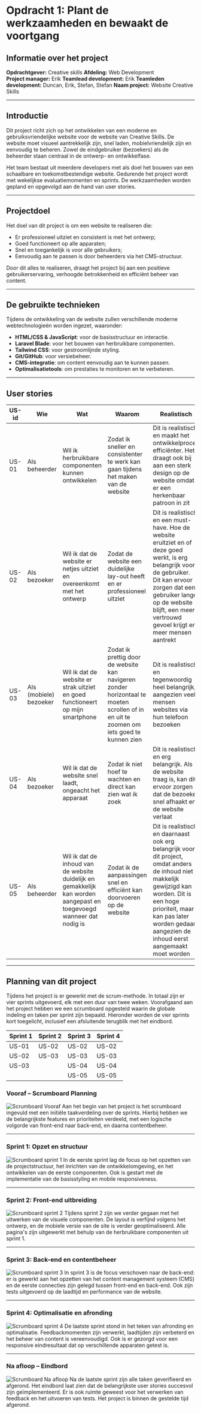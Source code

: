 # Opdracht 1: Plant de werkzaamheden en bewaakt de voortgang

## **Informatie over het project**

**Opdrachtgever:** Creative skills
**Afdeling:** Web Development  
**Project manager:** Erik
**Teamlead development:** Erik
**Teamleden development:** Duncan, Erik, Stefan, Stefan
**Naam project:** Website Creative Skills

---

## **Introductie**
Dit project richt zich op het ontwikkelen van een moderne en gebruiksvriendelijke website voor de website van Creative Skills. De website moet visueel aantrekkelijk zijn, snel laden, mobielvriendelijk zijn en eenvoudig te beheren. Zowel de eindgebruiker (bezoekers) als de beheerder staan centraal in de ontwerp- en ontwikkelfase.

Het team bestaat uit meerdere developers met als doel het bouwen van een schaalbare en toekomstbestendige website. Gedurende het project wordt met wekelijkse evaluatiemomenten en sprints. De werkzaamheden worden gepland en opgevolgd aan de hand van user stories.

---

## **Projectdoel**
Het doel van dit project is om een website te realiseren die:
- Er professioneel uitziet en consistent is met het ontwerp;
- Goed functioneert op alle apparaten;
- Snel en toegankelijk is voor alle gebruikers;
- Eenvoudig aan te passen is door beheerders via het CMS-structuur.

Door dit alles te realiseren, draagt het project bij aan een positieve gebruikerservaring, verhoogde betrokkenheid en efficiënt beheer van content.

---

## **De gebruikte technieken**
Tijdens de ontwikkeling van de website zullen verschillende moderne webtechnologieën worden ingezet, waaronder:

- **HTML/CSS & JavaScript**: voor de basisstructuur en interactie.
- **Laravel Blade**: voor het bouwen van herbruikbare componenten.
- **Tailwind CSS**: voor gestroomlijnde styling.
- **Git/GitHub**: voor versiebeheer.
- **CMS-integratie**: om content eenvoudig aan te kunnen passen.
- **Optimalisatietools**: om prestaties te monitoren en te verbeteren.

---

## **User stories**
| US-id | Wie | Wat | Waarom | Realistisch | Tijdsindicatie | Prioriteit |
|-------|-----|-----|--------|-------------|----------------|------------|
| US-01 | Als beheerder | Wil ik herbruikbare componenten kunnen ontwikkelen | Zodat ik sneller en consistenter te werk kan gaan tijdens het maken van de website | Dit is realistisch en maakt het ontwikkelproces efficiënter. Het draagt ook bij aan een sterk design op de website omdat er een herkenbaar patroon in zit | Week 1-2 (Tijdens het begin van de front-end defelopment) | Gemiddeld |
| US-02 | Als bezoeker | Wil ik dat de website er netjes uitziet en overeenkomt met het ontwerp | Zodat de website een duidelijke lay-out heeft en er professioneel uitziet | Dit is realistisch en een must-have. Hoe de website eruitziet en of deze goed werkt, is erg belangrijk voor de gebruiker. Dit kan ervoor zorgen dat een gebruiker langer op de website blijft, een meer vertrouwd gevoel krijgt en meer mensen aantrekt | week 1–8 (Gedurende het hele project) | Hoog |
| US-03 | Als (mobiele) bezoeker | Wil ik dat de website er strak uitziet en goed functioneert op mijn smartphone | Zodat ik prettig door de website kan navigeren zonder horizontaal te moeten scrollen of in en uit te zoomen om iets goed te kunnen zien | Dit is realistisch en tegenwoordig heel belangrijk, aangezien veel mensen websites via hun telefoon bezoeken | week 1–8 (Gedurende het hele project) | Hoog |
| US-04 | Als bezoeker | Wil ik dat de website snel laadt, ongeacht het apparaat | Zodat ik niet hoef te wachten en direct kan zien wat ik zoek | Dit is realistisch en erg belangrijk. Als de website traag is, kan dit ervoor zorgen dat de bezoeker snel afhaakt en de website verlaat | Week 5–8 (tijdens de back-end ontwikkeling) | Gemiddeld |
| US-05 | Als beheerder | Wil ik dat de inhoud van de website duidelijk en gemakkelijk kan worden aangepast en toegevoegd wanneer dat nodig is | Zodat ik de aanpassingen snel en efficiënt kan doorvoeren op de website | Dit is realistisch en daarnaast ook erg belangrijk voor dit project, omdat anders de inhoud niet makkelijk gewijzigd kan worden. Dit is een hoge prioriteit, maar kan pas later worden gedaan aangezien de inhoud eerst aangemaakt moet worden | Week 5–8 (na het opzetten van de basisstructuur) | Hoog |

---

## **Planning van dit project**
Tijdens het project is er gewerkt met de scrum-methode. In totaal zijn er vier sprints uitgevoerd, elk met een duur van twee weken. Voorafgaand aan het project hebben we een scrumboard opgesteld waarin de globale indeling en taken per sprint zijn bepaald. Hieronder worden de vier sprints kort toegelicht, inclusief een afsluitende terugblik met het eindbord.

| Sprint 1 | Sprint 2 | Sprint 3 | Sprint 4 |
| -------- | -------- | -------- | -------- |
| US-01 | US-02 | US-02 | US-02 |
| US-02 | US-03 | US-03 | US-03 |
| US-03 |  | US-04 | US-04 |
|  |  | US-05 | US-05 |

### **Vooraf – Scrumboard Planning**
![Scrumboard Vooraf](images/begin-scrumboard.png)
Aan het begin van het project is het scrumboard ingevuld met een initiële taakverdeling over de sprints. Hierbij hebben we de belangrijkste features en prioriteiten verdeeld, met een logische volgorde van front-end naar back-end, en daarna contentbeheer.

---

### **Sprint 1: Opzet en structuur**
![Scrumboard sprint 1](images/sprint-1.png)
In de eerste sprint lag de focus op het opzetten van de projectstructuur, het inrichten van de ontwikkelomgeving, en het ontwikkelen van de eerste componenten. Ook is gestart met de implementatie van de basisstyling en mobile responsiveness.

---

### **Sprint 2: Front-end uitbreiding**
![Scrumboard sprint 2](images/sprint-2.png)
Tijdens sprint 2 zijn we verder gegaan met het uitwerken van de visuele componenten. De layout is verfijnd volgens het ontwerp, en de mobiele versie van de site is verder geoptimaliseerd. Alle pagina's zijn uitgewerkt met behulp van de herbruikbare componenten uit sprint 1.

---

### **Sprint 3: Back-end en contentbeheer**
![Scrumboard sprint 3](images/sprint-3.png)
In sprint 3 is de focus verschoven naar de back-end: er is gewerkt aan het opzetten van het content management systeem (CMS) en de eerste connecties zijn gelegd tussen front-end en back-end. Ook zijn tests uitgevoerd op de laadtijd en performance van de website.

---

### **Sprint 4: Optimalisatie en afronding**
![Scrumboard sprint 4](images/sprint-4.png)
De laatste sprint stond in het teken van afronding en optimalisatie. Feedbackmomenten zijn verwerkt, laadtijden zijn verbeterd en het beheer van content is vereenvoudigd. Ook is er gezorgd voor een responsive eindresultaat dat op verschillende apparaten getest is.

---

### **Na afloop – Eindbord**
![Scrumboard Na afloop](images/eind-scrumboard.png)
Na de laatste sprint zijn alle taken geverifieerd en afgerond. Het eindbord laat zien dat de belangrijkste user stories succesvol zijn geïmplementeerd. Er is ook ruimte geweest voor het verwerken van feedback en het uitvoeren van tests. Het project is binnen de gestelde tijd afgerond.